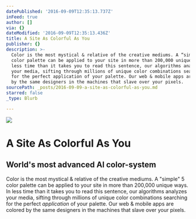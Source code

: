 ```yaml
---
datePublished: '2016-09-09T12:35:13.737Z'
inFeed: true
author: []
via: {}
dateModified: '2016-09-09T12:35:13.436Z'
title: A Site As Colorful As You
publisher: {}
description: >-
  Color is the most mystical & relative of the creative mediums. A “simple“ 5
  color palette can be applied to your site in more than 200,000 unique ways. In
  less time than it takes you to read this sentence, our algorithms analyzes
  your media, sifting through millions of unique color combinations searching
  for the perfect application of your palette. Our web & mobile apps are colored
  by the same designers in the machines that slave over your pixels.
sourcePath: _posts/2016-09-09-a-site-as-colorful-as-you.md
starred: false
_type: Blurb

---
```

![](https://the-grid-user-content.s3-us-west-2.amazonaws.com/09ba1963-0e61-4efb-9b58-f0fd91d95ef1.jpg)

# A Site As Colorful As You

## World's most advanced AI color-system

Color is the most mystical & relative of the creative mediums. A "simple" 5 color palette can be applied to your site in more than 200,000 unique ways. In less time than it takes you to read this sentence, our algorithms analyzes your media, sifting through millions of unique color combinations searching for the perfect _application_ of your palette. Our web & mobile apps are colored by the same designers in the machines that slave over your pixels.